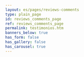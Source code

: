 ```yaml
---
layout: es/pages/reviews-comments
type: plain_page
id: reviews_comments_page
ref: reviews_comments_page
permalink: testimonios.htm
banners_below: true
has_form: false
has_gallery: false
has_carousel: true
---
```

